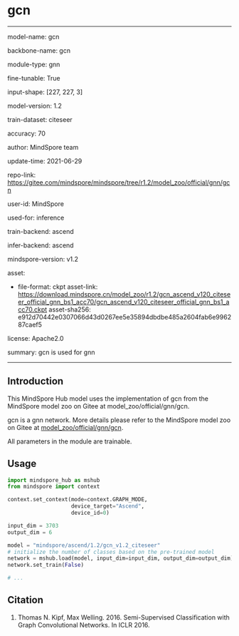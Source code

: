 # gcn

---

model-name: gcn

backbone-name: gcn

module-type: gnn

fine-tunable: True

input-shape: [227, 227, 3]

model-version: 1.2

train-dataset: citeseer

accuracy: 70

author: MindSpore team

update-time: 2021-06-29

repo-link: <https://gitee.com/mindspore/mindspore/tree/r1.2/model_zoo/official/gnn/gcn>

user-id: MindSpore

used-for: inference

train-backend: ascend

infer-backend: ascend

mindspore-version: v1.2

asset:

-
    file-format: ckpt
    asset-link: <https://download.mindspore.cn/model_zoo/r1.2/gcn_ascend_v120_citeseer_official_gnn_bs1_acc70/gcn_ascend_v120_citeseer_official_gnn_bs1_acc70.ckpt>
    asset-sha256: e912d70442e0307066d43d0267ee5e35894dbdbe485a2604fab6e996287caef5

license: Apache2.0

summary: gcn is used for gnn

---

## Introduction

This MindSpore Hub model uses the implementation of gcn from the MindSpore model zoo on Gitee at model_zoo/official/gnn/gcn.

gcn is a gnn network. More details please refer to the MindSpore model zoo on Gitee at [model_zoo/official/gnn/gcn](https://gitee.com/mindspore/mindspore/blob/r1.2/model_zoo/official/gnn/gcn/README.md).

All parameters in the module are trainable.

## Usage

```python
import mindspore_hub as mshub
from mindspore import context

context.set_context(mode=context.GRAPH_MODE,
                    device_target="Ascend",
                    device_id=0)

input_dim = 3703
output_dim = 6

model = "mindspore/ascend/1.2/gcn_v1.2_citeseer"
# initialize the number of classes based on the pre-trained model
network = mshub.load(model, input_dim=input_dim, output_dim=output_dim)
network.set_train(False)

# ...
```

## Citation

1. Thomas N. Kipf, Max Welling. 2016. Semi-Supervised Classification with Graph Convolutional Networks. In ICLR 2016.
